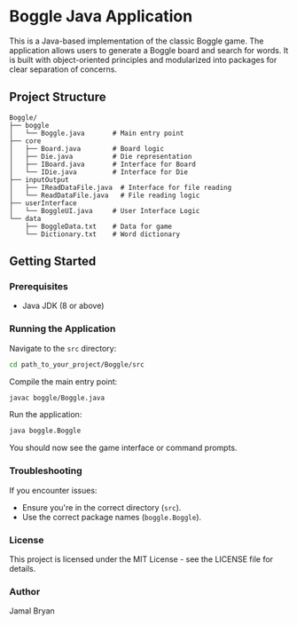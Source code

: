  # Boggle Java Application

This is a Java-based implementation of the classic Boggle game. The application allows users to generate a Boggle board and search for words. It is built with object-oriented principles and modularized into packages for clear separation of concerns.

## Project Structure
```
Boggle/
├── boggle
│   └── Boggle.java       # Main entry point
├── core
│   ├── Board.java        # Board logic
│   ├── Die.java          # Die representation
│   ├── IBoard.java       # Interface for Board
│   └── IDie.java         # Interface for Die
├── inputOutput
│   ├── IReadDataFile.java  # Interface for file reading
│   └── ReadDataFile.java   # File reading logic
├── userInterface
│   └── BoggleUI.java     # User Interface Logic
└── data
    ├── BoggleData.txt    # Data for game
    └── Dictionary.txt    # Word dictionary
```

## Getting Started

### Prerequisites
- Java JDK (8 or above)

### Running the Application
Navigate to the `src` directory:
```bash
cd path_to_your_project/Boggle/src
```

Compile the main entry point:
```bash
javac boggle/Boggle.java
```

Run the application:
```bash
java boggle.Boggle
```

You should now see the game interface or command prompts.

### Troubleshooting
If you encounter issues:
- Ensure you're in the correct directory (`src`).
- Use the correct package names (`boggle.Boggle`).

### License
This project is licensed under the MIT License - see the LICENSE file for details.

### Author
Jamal Bryan
